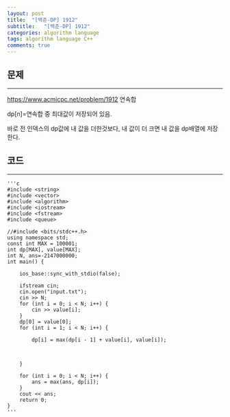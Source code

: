 ```yaml
---
layout: post
title:  "[백준-DP] 1912"
subtitle:   "[백준-DP] 1912"
categories: algorithm language 
tags: algorithm language C++
comments: true
---
```



## 문제 
---

<https://www.acmicpc.net/problem/1912> 연속합

dp[n]=연속합 중 최대값이 저장되어 있음.

바로 전 인덱스의 dp값에 내 값을 더한것보다, 내 값이 더 크면 내 값을 dp배열에 저장한다. 

## 코드
---



    '''c
	#include <string>
	#include <vector>
	#include <algorithm>
	#include <iostream>
	#include <fstream>
	#include <queue>
	
	//#include <bits/stdc++.h>
	using namespace std;
	const int MAX = 100001;
	int dp[MAX], value[MAX];
	int N, ans=-2147000000;
	int main() {
	
		ios_base::sync_with_stdio(false);
	
		ifstream cin;
		cin.open("input.txt");
		cin >> N;
		for (int i = 0; i < N; i++) {
			cin >> value[i];
		}
		dp[0] = value[0];
		for (int i = 1; i < N; i++) {
	
			dp[i] = max(dp[i - 1] + value[i], value[i]);
	
			
		
		}
	
		for (int i = 0; i < N; i++) {
			ans = max(ans, dp[i]);
		}
		cout << ans;
		return 0;
	}
    '''

